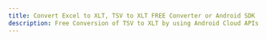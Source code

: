 ---title: Convert Excel to XLT, TSV to XLT FREE Converter or Android SDKdescription: Free Conversion of TSV to XLT by using Android Cloud APIs & SDKs. Also Create, Edit & Render Microsoft Excel, CSV and SpreadsheetML worksheets or spreadsheet in the Cloud.---